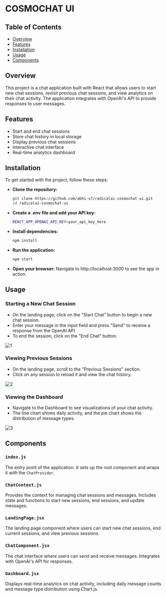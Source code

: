 # COSMOCHAT UI

## Table of Contents

- [Overview](#overview)
- [Features](#features)
- [Installation](#installation)
- [Usage](#usage)
- [Components](#components)

## Overview

This project is a chat application built with React that allows users to start new chat sessions, revisit previous chat sessions, and view analytics on their chat activity. The application integrates with OpenAI's API to provide responses to user messages.

## Features

- Start and end chat sessions
- Store chat history in local storage
- Display previous chat sessions
- Interactive chat interface
- Real-time analytics dashboard

## Installation

To get started with the project, follow these steps:

- **Clone the repository:**

  ```sh
  git clone https://github.com/abhi-s7/radicalai-cosmochat-ui.git
  cd radicalai-cosmochat-ui

- **Create a .env file and add your API key:**

  ```sh
  REACT_APP_OPENAI_API_KEY=your_api_key_here
  
- **Install dependencies:**

  ```sh
  npm install
  
- **Run the application:**

  ```sh
  npm start

- **Open your browser:**
    Navigate to http://localhost:3000 to see the app in action.

## Usage

### Starting a New Chat Session

- On the landing page, click on the "Start Chat" button to begin a new chat session.
- Enter your message in the input field and press "Send" to receive a response from the OpenAI API.
- To end the session, click on the "End Chat" button.

![1](https://github.com/user-attachments/assets/f35758d8-9a11-4e23-bce1-f20c4a6489bd)

### Viewing Previous Sessions

- On the landing page, scroll to the "Previous Sessions" section.
- Click on any session to reload it and view the chat history.

![2](https://github.com/user-attachments/assets/2d954eb7-c5da-4e56-aa04-fe2c2d1c26cb)

### Viewing the Dashboard

- Navigate to the Dashboard to see visualizations of your chat activity.
- The line chart shows daily activity, and the pie chart shows the distribution of message types.

![3](https://github.com/user-attachments/assets/78ba87dc-e4c0-4cfe-9add-5b3cfd233e19)

## Components

### `index.js`

The entry point of the application. It sets up the root component and wraps it with the `ChatProvider`.

### `ChatContext.js`

Provides the context for managing chat sessions and messages. Includes state and functions to start new sessions, end sessions, and update messages.

### `LandingPage.jsx`

The landing page component where users can start new chat sessions, end current sessions, and view previous sessions.

### `ChatComponent.jsx`

The chat interface where users can send and receive messages. Integrates with OpenAI's API for responses.

### `Dashboard.jsx`

Displays real-time analytics on chat activity, including daily message counts and message type distribution using Chart.js.

